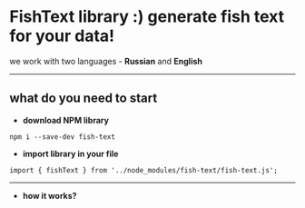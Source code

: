 # FishText library :) generate fish text for your data!
we work with two languages - **Russian** and **English**

***

## what do you need to start

* **download NPM library**

```
npm i --save-dev fish-text
```

* **import library in your file**
```
import { fishText } from '../node_modules/fish-text/fish-text.js';
```

***

* **how it works?**


